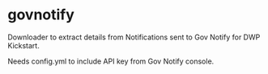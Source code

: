 # govnotify

Downloader to extract details from Notifications sent to Gov Notify for DWP Kickstart.

Needs config.yml to include API key from Gov Notify console.
